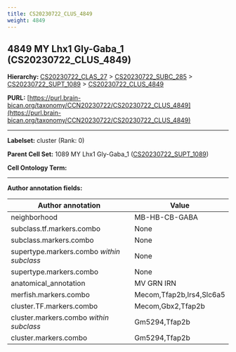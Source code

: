```yaml
---
title: CS20230722_CLUS_4849
weight: 4849
---
```

## 4849 MY Lhx1 Gly-Gaba_1 (CS20230722_CLUS_4849)
<b>Hierarchy: </b>
[CS20230722_CLAS_27](../CS20230722_CLAS_27) >
[CS20230722_SUBC_285](../CS20230722_SUBC_285) >
[CS20230722_SUPT_1089](../CS20230722_SUPT_1089) >
[CS20230722_CLUS_4849](../CS20230722_CLUS_4849)

**PURL:** [https://purl.brain-bican.org/taxonomy/CCN20230722/CS20230722_CLUS_4849](https://purl.brain-bican.org/taxonomy/CCN20230722/CS20230722_CLUS_4849)

---


**Labelset:** cluster (Rank: 0)

**Parent Cell Set:** 1089 MY Lhx1 Gly-Gaba_1 ([CS20230722_SUPT_1089](../CS20230722_SUPT_1089))



**Cell Ontology Term:** 

[MARKER GENES.]: #


---

[TRANSFERRED ANNOTATIONS.]: #


[AUTHOR ANNOTATION FIELDS.]: #


**Author annotation fields:**

| Author annotation | Value |
|-------------------|-------|
|neighborhood|MB-HB-CB-GABA|
|subclass.tf.markers.combo|None|
|subclass.markers.combo|None|
|supertype.markers.combo _within subclass_|None|
|supertype.markers.combo|None|
|anatomical_annotation|MV GRN IRN|
|merfish.markers.combo|Mecom,Tfap2b,Irs4,Slc6a5|
|cluster.TF.markers.combo|Mecom,Gbx2,Tfap2b|
|cluster.markers.combo _within subclass_|Gm5294,Tfap2b|
|cluster.markers.combo|Gm5294,Tfap2b|
